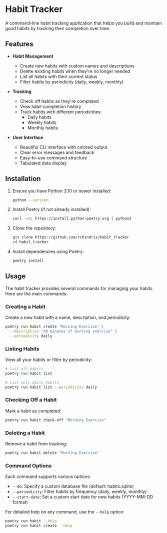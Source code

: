 # Habit Tracker

A command-line habit tracking application that helps you build and maintain good habits by tracking their completion over time.

## Features

- **Habit Management**
  - Create new habits with custom names and descriptions
  - Delete existing habits when they're no longer needed
  - List all habits with their current status
  - Filter habits by periodicity (daily, weekly, monthly)

- **Tracking**
  - Check off habits as they're completed
  - View habit completion history
  - Track habits with different periodicities:
    - Daily habits
    - Weekly habits
    - Monthly habits

- **User Interface**
  - Beautiful CLI interface with colored output
  - Clear error messages and feedback
  - Easy-to-use command structure
  - Tabulated data display

## Installation

1. Ensure you have Python 3.10 or newer installed:
   ```bash
   python --version
   ```

2. Install Poetry (if not already installed):
   ```bash
   curl -sSL https://install.python-poetry.org | python3 -
   ```

3. Clone the repository:
   ```bash
   git clone https://github.com/rchindris/habit_tracker
   cd habit_tracker
   ```

4. Install dependencies using Poetry:
   ```bash
   poetry install
   ```

## Usage

The habit tracker provides several commands for managing your habits. Here are the main commands:

### Creating a Habit

Create a new habit with a name, description, and periodicity:

```bash
poetry run habit create "Morning Exercise" \
  --description "30 minutes of morning exercise" \
  --periodicity daily
```

### Listing Habits

View all your habits or filter by periodicity:

```bash
# List all habits
poetry run habit list

# List only daily habits
poetry run habit list --periodicity daily
```

### Checking Off a Habit

Mark a habit as completed:

```bash
poetry run habit check-off "Morning Exercise"
```

### Deleting a Habit

Remove a habit from tracking:

```bash
poetry run habit delete "Morning Exercise"
```

### Command Options

Each command supports various options:

- `--db`: Specify a custom database file (default: habits.sqlite)
- `--periodicity`: Filter habits by frequency (daily, weekly, monthly)
- `--start-date`: Set a custom start date for new habits (YYYY-MM-DD format)

For detailed help on any command, use the `--help` option:

```bash
poetry run habit --help
poetry run habit create --help
```
